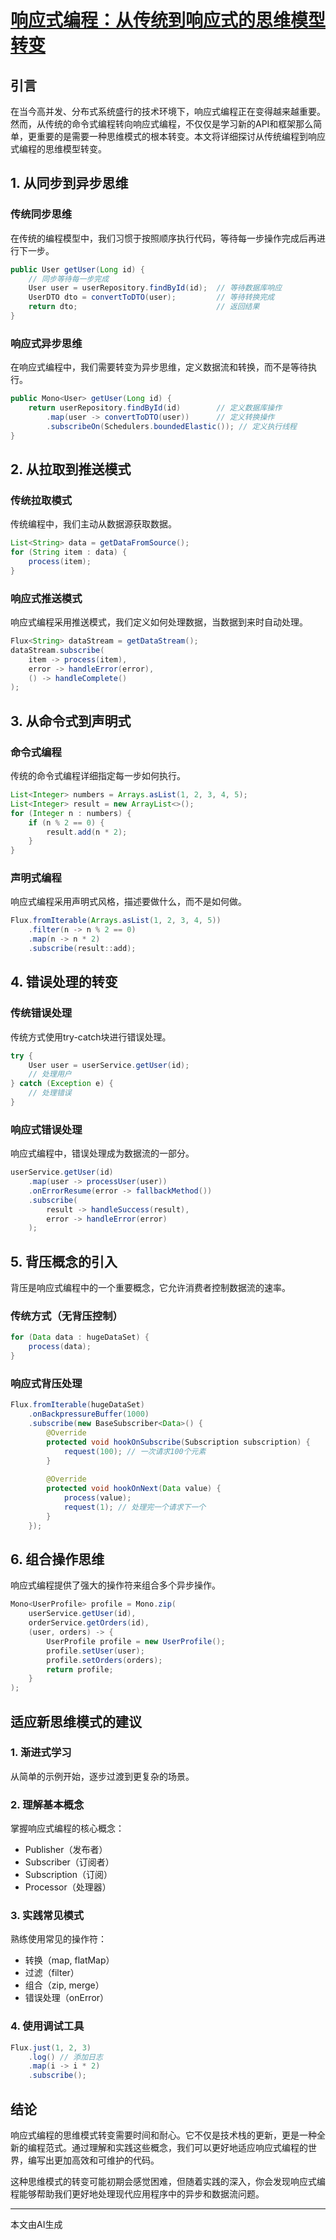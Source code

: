 # [响应式编程：从传统到响应式的思维模型转变](https://github.com/humyna/gitblog/issues/50)


## 引言
在当今高并发、分布式系统盛行的技术环境下，响应式编程正在变得越来越重要。然而，从传统的命令式编程转向响应式编程，不仅仅是学习新的API和框架那么简单，更重要的是需要一种思维模式的根本转变。本文将详细探讨从传统编程到响应式编程的思维模型转变。

## 1. 从同步到异步思维
### 传统同步思维
在传统的编程模型中，我们习惯于按照顺序执行代码，等待每一步操作完成后再进行下一步。

```java
public User getUser(Long id) {
    // 同步等待每一步完成
    User user = userRepository.findById(id);  // 等待数据库响应
    UserDTO dto = convertToDTO(user);         // 等待转换完成
    return dto;                               // 返回结果
}
```

### 响应式异步思维
在响应式编程中，我们需要转变为异步思维，定义数据流和转换，而不是等待执行。

```java
public Mono<User> getUser(Long id) {
    return userRepository.findById(id)        // 定义数据库操作
        .map(user -> convertToDTO(user))      // 定义转换操作
        .subscribeOn(Schedulers.boundedElastic()); // 定义执行线程
}
```

## 2. 从拉取到推送模式
### 传统拉取模式
传统编程中，我们主动从数据源获取数据。

```java
List<String> data = getDataFromSource();
for (String item : data) {
    process(item);
}
```

### 响应式推送模式
响应式编程采用推送模式，我们定义如何处理数据，当数据到来时自动处理。

```java
Flux<String> dataStream = getDataStream();
dataStream.subscribe(
    item -> process(item),
    error -> handleError(error),
    () -> handleComplete()
);
```

## 3. 从命令式到声明式
### 命令式编程
传统的命令式编程详细指定每一步如何执行。

```java
List<Integer> numbers = Arrays.asList(1, 2, 3, 4, 5);
List<Integer> result = new ArrayList<>();
for (Integer n : numbers) {
    if (n % 2 == 0) {
        result.add(n * 2);
    }
}
```

### 声明式编程
响应式编程采用声明式风格，描述要做什么，而不是如何做。

```java
Flux.fromIterable(Arrays.asList(1, 2, 3, 4, 5))
    .filter(n -> n % 2 == 0)
    .map(n -> n * 2)
    .subscribe(result::add);
```

## 4. 错误处理的转变
### 传统错误处理
传统方式使用try-catch块进行错误处理。

```java
try {
    User user = userService.getUser(id);
    // 处理用户
} catch (Exception e) {
    // 处理错误
}
```

### 响应式错误处理
响应式编程中，错误处理成为数据流的一部分。

```java
userService.getUser(id)
    .map(user -> processUser(user))
    .onErrorResume(error -> fallbackMethod())
    .subscribe(
        result -> handleSuccess(result),
        error -> handleError(error)
    );
```

## 5. 背压概念的引入
背压是响应式编程中的一个重要概念，它允许消费者控制数据流的速率。

### 传统方式（无背压控制）
```java
for (Data data : hugeDataSet) {
    process(data);
}
```

### 响应式背压处理
```java
Flux.fromIterable(hugeDataSet)
    .onBackpressureBuffer(1000)
    .subscribe(new BaseSubscriber<Data>() {
        @Override
        protected void hookOnSubscribe(Subscription subscription) {
            request(100); // 一次请求100个元素
        }
        
        @Override
        protected void hookOnNext(Data value) {
            process(value);
            request(1); // 处理完一个请求下一个
        }
    });
```

## 6. 组合操作思维
响应式编程提供了强大的操作符来组合多个异步操作。

```java
Mono<UserProfile> profile = Mono.zip(
    userService.getUser(id),
    orderService.getOrders(id),
    (user, orders) -> {
        UserProfile profile = new UserProfile();
        profile.setUser(user);
        profile.setOrders(orders);
        return profile;
    }
);
```

## 适应新思维模式的建议

### 1. 渐进式学习
从简单的示例开始，逐步过渡到更复杂的场景。

### 2. 理解基本概念
掌握响应式编程的核心概念：
- Publisher（发布者）
- Subscriber（订阅者）
- Subscription（订阅）
- Processor（处理器）

### 3. 实践常见模式
熟练使用常见的操作符：
- 转换（map, flatMap）
- 过滤（filter）
- 组合（zip, merge）
- 错误处理（onError）

### 4. 使用调试工具
```java
Flux.just(1, 2, 3)
    .log() // 添加日志
    .map(i -> i * 2)
    .subscribe();
```

## 结论
响应式编程的思维模式转变需要时间和耐心。它不仅是技术栈的更新，更是一种全新的编程范式。通过理解和实践这些概念，我们可以更好地适应响应式编程的世界，编写出更加高效和可维护的代码。


这种思维模式的转变可能初期会感觉困难，但随着实践的深入，你会发现响应式编程能够帮助我们更好地处理现代应用程序中的异步和数据流问题。

---
本文由AI生成